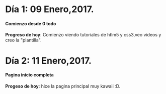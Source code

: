 # Día 1: 09 Enero,2017.
####  Comienzo desde 0 todo 
**Progreso de hoy**: Comienzo viendo tutoriales de htlm5 y css3,veo videos y creo la "plantilla".
# Día 2: 11 Enero,2017.
#### Pagina inicio completa
**Progeso de hoy**: hice la pagina principal muy kawaii :D.
